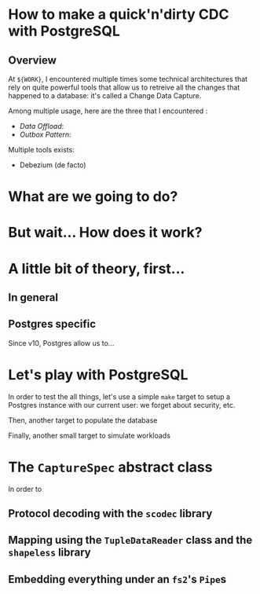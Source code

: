 # How to make a quick'n'dirty CDC with PostgreSQL

## Overview
At `${WORK}`, I encountered multiple times some technical architectures that rely on quite powerful tools that allow us to retreive all the changes that happened to a database: it's called a Change Data Capture. 

Among multiple usage, here are the three that I encountered : 
* *Data Offload*: 
* *Outbox Pattern*:

Multiple tools exists: 
* Debezium (de facto)


# What are we going to do?

# But wait... How does it work?

# A little bit of theory, first...
## In general

## Postgres specific
Since v10, Postgres allow us to...


# Let's play with PostgreSQL
In order to test the all things, let's use a simple `make` target to setup a Postgres instance with our current user: we forget about security, etc.

Then, another target to populate the database

Finally, another small target to simulate workloads

# The `CaptureSpec` abstract class
In order to 

## Protocol decoding with the `scodec` library

## Mapping using the `TupleDataReader` class and the `shapeless` library

## Embedding everything under an `fs2`'s `Pipe`s
